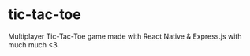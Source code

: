 # tic-tac-toe
Multiplayer Tic-Tac-Toe game made with React Native &amp; Express.js with much much &lt;3.
